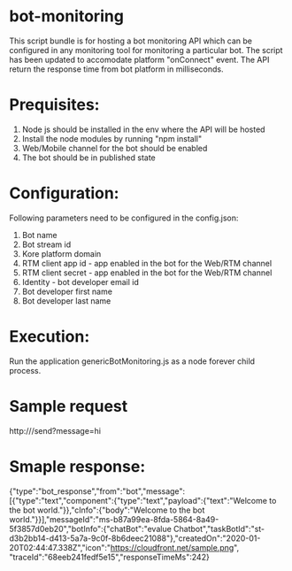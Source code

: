 # bot-monitoring
This script bundle is for hosting a bot monitoring API which can be configured in any monitoring tool for monitoring a particular bot. The script has been updated to accomodate platform "onConnect" event. The API return the response time from bot platform in milliseconds.

# Prequisites:
1. Node js should be installed in the env where the API will be hosted
2. Install the node modules by running "npm install"
3. Web/Mobile channel for the bot should be enabled
4. The bot should be in published state

# Configuration:
Following parameters need to be configured in the config.json:
1. Bot name
2. Bot stream id
3. Kore platform domain
4. RTM client app id - app enabled in the bot for the Web/RTM channel
5. RTM client secret - app enabled in the bot for the Web/RTM channel
6. Identity - bot developer email id
7. Bot developer first name
8. Bot developer last name

# Execution:
Run the application genericBotMonitoring.js as a node forever child process.

# Sample request
http://<API endpoint>/send?message=hi

# Smaple response:
{"type":"bot_response","from":"bot","message":[{"type":"text","component":{"type":"text","payload":{"text":"Welcome to the bot world."}},"cInfo":{"body":"Welcome to the bot world."}}],"messageId":"ms-b87a99ea-8fda-5864-8a49-5f3857d0eb20","botInfo":{"chatBot":"evalue Chatbot","taskBotId":"st-d3b2bb14-d413-5a7a-9c0f-8b6deec21088"},"createdOn":"2020-01-20T02:44:47.338Z","icon":"https://cloudfront.net/sample.png", "traceId":"68eeb241fedf5e15","responseTimeMs":242}


